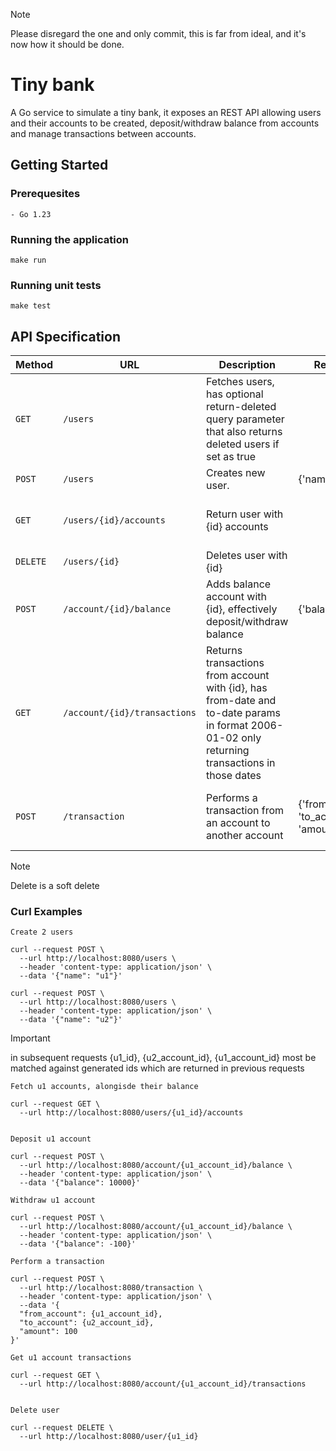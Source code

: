 
> [!NOTE]  
> Please disregard the one and only commit, this is far from ideal, and it's now how it should be done. 

# Tiny bank

A Go service to simulate a tiny bank, it exposes an REST API allowing users and their accounts to be created, deposit/withdraw balance from accounts and manage transactions between accounts.

## Getting Started

### Prerequesites

```
- Go 1.23
```

### Running the application

```
make run
```

### Running unit tests

```
make test
```

## API Specification

| Method   | URL                          | Description                                                                                                                                   | Request schema                                                   | Response schema                                                                                         |
|----------|------------------------------|-----------------------------------------------------------------------------------------------------------------------------------------------|------------------------------------------------------------------|---------------------------------------------------------------------------------------------------------|
| `GET`    | `/users`                     | Fetches users, has optional return-deleted query parameter that also returns deleted users if set as true                                     |                                                                  | [{'id':'string','name':'string', 'deleted_at':'string'}]                                                |
| `POST`   | `/users`                     | Creates new user.                                                                                                                             | {'name':'string'}                                                | {'id':'string','name':'string', 'deleted_at':'string'}                                                  |
| `GET`    | `/users/{id}/accounts`       | Return user with {id} accounts                                                                                                                |                                                                  | [{'id':'string', 'user_id':'string', 'balance':'int', 'deleted_at':'string'}]                           |
| `DELETE` | `/users/{id}`                | Deletes user with {id}                                                                                                                        |                                                                  |                                                                                                         |
| `POST`   | `/account/{id}/balance`      | Adds balance account with {id}, effectively deposit/withdraw balance                                                                          | {'balance':'int'}                                                | {'id':'string', 'user_id':'string', 'balance':'int', 'deleted_at':'string''}                            |
| `GET`    | `/account/{id}/transactions` | Returns transactions from account with {id}, has from-date and to-date params in format 2006-01-02 only returning transactions in those dates |                                                                  | [{'id':'string', 'from-account':'string', 'to-account':'string', 'amount':'int', 'created_at':'string}] |
| `POST`   | `/transaction`               | Performs a transaction from an account to another account                                                                                     | {'from_account':'string', 'to_account':'string', 'amount':'int'} | {'id':'string', 'from-account':'string', 'to-account':'string', 'amount':'int', 'created_at':'string'}  |


> [!NOTE]  
> Delete is a soft delete

### Curl Examples

```
Create 2 users

curl --request POST \
  --url http://localhost:8080/users \
  --header 'content-type: application/json' \
  --data '{"name": "u1"}'

curl --request POST \
  --url http://localhost:8080/users \
  --header 'content-type: application/json' \
  --data '{"name": "u2"}'
```

> [!IMPORTANT]  
> in subsequent requests {u1_id}, {u2_account_id}, {u1_account_id} most be matched against generated ids which are returned in previous requests
```
Fetch u1 accounts, alongisde their balance

curl --request GET \
  --url http://localhost:8080/users/{u1_id}/accounts
  

Deposit u1 account

curl --request POST \
  --url http://localhost:8080/account/{u1_account_id}/balance \
  --header 'content-type: application/json' \
  --data '{"balance": 10000}'

Withdraw u1 account

curl --request POST \
  --url http://localhost:8080/account/{u1_account_id}/balance \
  --header 'content-type: application/json' \
  --data '{"balance": -100}'
 
Perform a transaction

curl --request POST \
  --url http://localhost:8080/transaction \
  --header 'content-type: application/json' \
  --data '{
  "from_account": {u1_account_id},
  "to_account": {u2_account_id},
  "amount": 100
}'

Get u1 account transactions

curl --request GET \
  --url http://localhost:8080/account/{u1_account_id}/transactions
  

Delete user

curl --request DELETE \
  --url http://localhost:8080/user/{u1_id} 
```
